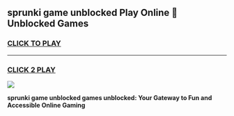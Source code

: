 
## sprunki game unblocked Play Online 👋 Unblocked Games
<h3>
<a href="https://premium.freeplayer.one?title=sprunki_game_unblocked&ref=19F">CLICK TO PLAY</a></h3>
<hr>

<h3>
<a href="https://premium.freeplayer.one?title=sprunki_game_unblocked&ref=19F">CLICK 2 PLAY</a>
  
</h3>

<a href="https://premium.freeplayer.one?title=sprunki_game_unblocked&ref=19F"><img src="https://clearcache.store/games.png"></a>


**sprunki game unblocked games unblocked: Your Gateway to Fun and Accessible Online Gaming**
